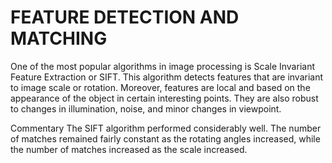 # FEATURE DETECTION AND MATCHING
One of the most popular algorithms in image processing is Scale Invariant Feature Extraction or SIFT. This algorithm detects features that are invariant to image scale or rotation.
Moreover, features are local and based on the appearance of the object in certain interesting points. They are also robust to changes in illumination, noise, and minor changes in viewpoint.

Commentary
The SIFT algorithm performed considerably well. The number of matches remained fairly constant as the rotating angles increased, while the number of matches increased as the scale increased.
